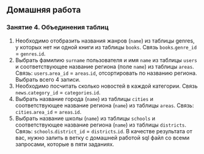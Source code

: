 ﻿## Домашняя работа
### Занятие 4. Объединения таблиц

1. Необходимо отобразить названия жанров (`name`) из таблицы genres, у которых нет ни одной книги из таблицы `books`. Связь `books`.`genre_id` = `genres`.`id`.
2. Выбрать фамилию `surname` пользователя и имя `name` из таблицы `users` и соответствующее название региона (поле `name`) из таблицы `areas`. Связь: `users`.`area_id` = `areas`.`id`, отсортировать по названию региона. Выбрать всего 4 записи.
3. Необходимо посчитать сколько новостей в каждой категории. Связь `news`.`category_id` = `categories`.`id`.
4. Выбрать название города (`name`) из таблицы `cities` и соответствующее название региона (`name`) из таблицы `areas`. Связь: `cities`.`area_id` = `areas`.`id`.
5. Выбрать название школы (`name`) из таблицы `schools` и соответствующее название региона (`name`) из таблицы `districts`. Связь: `schools`.`district_id` = `districts`.`id`.
В качестве результата от вас, нужно залить в ветку с домашней работой sql файл со всеми запросами, которые в пяти заданиях.